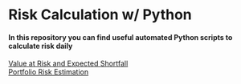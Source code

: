 # Risk Calculation w/ Python

#### In this repository you can find useful automated Python scripts to calculate risk daily

[Value at Risk and Expected Shortfall](https://github.com/Colexd0124/Risk_Calculation/blob/main/common_risk_measures/value_at_risk_expected_shortfall_automated.ipynb)
\
[Portfolio Risk Estimation](https://github.com/Colexd0124/Risk_Calculation/blob/main/common_risk_measures/portfolio_risks_estimation.ipynb)
